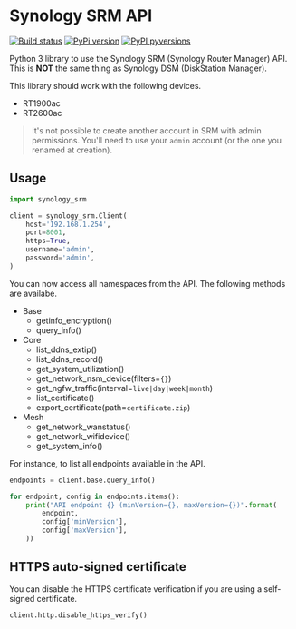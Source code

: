 # Synology SRM API

[![Build status](https://github.com/aerialls/synology-srm/workflows/Test/badge.svg)](https://github.com/aerialls/synology-srm/actions?query=workflow%3ATest)
[![PyPi version](https://img.shields.io/pypi/v/synology-srm.svg)](https://pypi.org/project/synology-srm/)
[![PyPI pyversions](https://img.shields.io/pypi/pyversions/synology-srm.svg)](https://pypi.python.org/pypi/synology-srm/)

Python 3 library to use the Synology SRM (Synology Router Manager) API. This is **NOT** the same thing as Synology DSM (DiskStation Manager).

This library should work with the following devices.

* RT1900ac
* RT2600ac

> It's not possible to create another account in SRM with admin permissions. You'll need to use your `admin` account (or the one you renamed at creation).

## Usage

```python
import synology_srm

client = synology_srm.Client(
    host='192.168.1.254',
    port=8001,
    https=True,
    username='admin',
    password='admin',
)
```

You can now access all namespaces from the API. The following methods are availabe.

* Base
  * getinfo_encryption()
  * query_info()
* Core
  * list_ddns_extip()
  * list_ddns_record()
  * get_system_utilization()
  * get_network_nsm_device(filters=`{}`)
  * get_ngfw_traffic(interval=`live|day|week|month`)
  * list_certificate()
  * export_certificate(path=`certificate.zip`)
* Mesh
  * get_network_wanstatus()
  * get_network_wifidevice()
  * get_system_info()

For instance, to list all endpoints available in the API.

```python
endpoints = client.base.query_info()

for endpoint, config in endpoints.items():
    print("API endpoint {} (minVersion={}, maxVersion={})".format(
        endpoint,
        config['minVersion'],
        config['maxVersion'],
    ))
```

## HTTPS auto-signed certificate

You can disable the HTTPS certificate verification if you are using a self-signed certificate.

```python
client.http.disable_https_verify()
```
